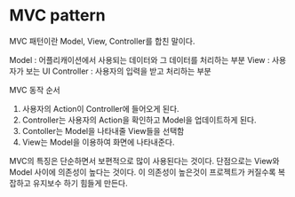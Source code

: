 # MVC pattern

MVC 패턴이란 Model, View, Controller를 합친 말이다.

Model : 어플리캐이션에서 사용되는 데이터와 그 데이터를 처리하는 부분
View : 사용자가 보는 UI
Controller : 사용자의 입력을 받고 처리하는 부분

MVC 동작 순서
1. 사용자의 Action이 Controller에 들어오게 된다.
2. Controller는 사용자의 Action을 확인하고 Model을 업데이트하게 된다.
3. Contoller는 Model을 나타내줄 View들을 선택함
4. View는 Model을 이용하여 화면에 나타내준다.

MVC의 특징은 단순하면서 보편적으로 많이 사용된다는 것이다. 
단점으로는 View와 Model 사이에 의존성이 높다는 것이다. 이 의존성이 높은것이 프로젝트가 커질수록
복잡하고 유지보수 하기 힘들게 만든다.